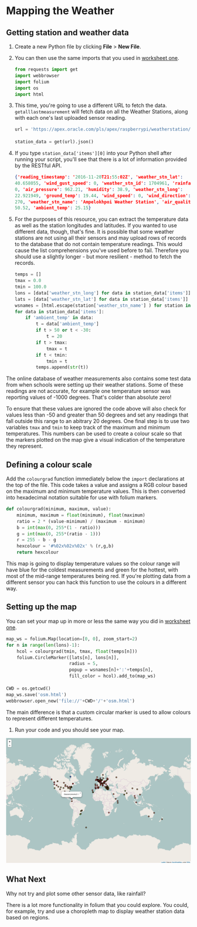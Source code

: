 # Mapping the Weather

## Getting station and weather data

1. Create a new Python file by clicking **File** > **New File**.
1. You can then use the same imports that you used in [worksheet one](worksheet.md).

    ``` python
    from requests import get
    import webbrowser
    import folium
    import os
    import html
    ```

1. This time, you're going to use a different URL to fetch the data. `getalllastmeasurement` will fetch data on all the Weather Stations, along with each one's last uploaded sensor reading.


    ``` python
    url = 'https://apex.oracle.com/pls/apex/raspberrypi/weatherstation/getalllastmeasurement'

    station_data = get(url).json()
    ```

1. If you type `station_data['items'][0]` into your Python shell after running your script, you'll see that there is a lot of information provided by the RESTful API.

    ``` json
    {'reading_timestamp': '2016-11-20T21:55:02Z', 'weather_stn_lat':
    40.658055, 'wind_gust_speed': 0, 'weather_stn_id': 1704961, 'rainfall':
    0, 'air_pressure': 962.21, 'humidity': 38.9, 'weather_stn_long':
    22.921949, 'ground_temp': 19.44, 'wind_speed': 0, 'wind_direction':
    270, 'weather_stn_name': 'Ampelokhpoi Weather Station', 'air_quality':
    50.52, 'ambient_temp': 25.15}
    ```

1. For the purposes of this resource, you can extract the temperature data as well as the station longitudes and latitudes. If you wanted to use different data, though, that's fine. It is possible that some weather stations are not using all their sensors and may upload rows of records to the database that do not contain temperature readings. This would cause the list comprehensions you've used before to fail. Therefore you should use a slightly longer - but more resilient - method to fetch the records.

    ``` python
    temps = []
    tmax = 0.0
    tmin = 100.0
    lons = [data['weather_stn_long'] for data in station_data['items']]
    lats = [data['weather_stn_lat'] for data in station_data['items']]
    wsnames = [html.escape(station['weather_stn_name'] ) for station in station_data['items']]
    for data in station_data['items']:
        if 'ambient_temp' in data:   
            t = data['ambient_temp']
            if t > 50 or t < -30:   
                t = 20
            if t > tmax:
                tmax = t
            if t < tmin:
                tmin = t
            temps.append(str(t))
    ```
The online database of weather measurements also contains some test data from when schools were setting up their weather stations. Some of these readings are not accurate, for example one temperature sensor was reporting values of -1000 degrees. That's colder than absolute zero!

To ensure that these values are ignored the code above will also check for values less than -50 and greater than 50 degrees and set any readings that fall outside this range to an abitrary 20 degrees. One final step is to use two variables `tmax` and `tmin` to keep track of the maximum and minimum temperatures. This numbers can be used to create a colour scale so that the markers plotted on the map give a visual indication of the temperature they represent.

## Defining a colour scale

Add the `colourgrad` function immediately below the `import` declarations at the top of the file. This code takes a value and assigns a RGB colour based on the maximum and minimum temperature values. This is then converted into hexadecimal notation suitable for use with folium markers.

```python
def colourgrad(minimum, maximum, value):
    minimum, maximum = float(minimum), float(maximum)
    ratio = 2 * (value-minimum) / (maximum - minimum)
    b = int(max(0, 255*(1 - ratio)))
    g = int(max(0, 255*(ratio - 1)))
    r = 255 - b - g
    hexcolour = '#%02x%02x%02x' % (r,g,b)
    return hexcolour
```
This map is going to display temperature values so the colour range will have blue for the coldest measurements and green for the hottest, with most of the mid-range temperatures being red. If you're plotting data from a different sensor you can hack this function to use the colours in a different way.

## Setting up the map

You can set your map up in more or less the same way you did in [worksheet one](worksheet.md).

``` python
map_ws = folium.Map(location=[0, 0], zoom_start=2)
for n in range(len(lons)-1):
    hcol = colourgrad(tmin, tmax, float(temps[n]))
    folium.CircleMarker([lats[n], lons[n]],
                        radius = 5,
                        popup = wsnames[n]+':'+temps[n],
                        fill_color = hcol).add_to(map_ws)

CWD = os.getcwd()
map_ws.save('osm.html')
webbrowser.open_new('file://'+CWD+'/'+'osm.html')
```
The main difference is that a custom circular marker is used to allow colours to represent different temperatures.

1. Run your code and you should see your map.

![uk](images/temp_map.png)

## What Next

Why not try and plot some other sensor data, like rainfall?

There is a lot more functionality in folium that you could explore. You could, for example, try and use a choropleth map to display weather station data based on regions.
